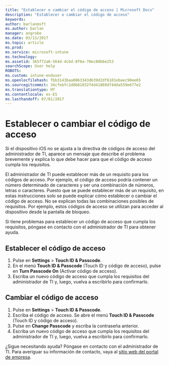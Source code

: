 ```yaml
---
title: "Establecer o cambiar el código de acceso | Microsoft Docs"
description: "Establecer o cambiar el código de acceso"
keywords: 
author: barlanmsft
ms.author: barlan
manager: angrobe
ms.date: 03/13/2017
ms.topic: article
ms.prod: 
ms.service: microsoft-intune
ms.technology: 
ms.assetid: 365f72a6-564d-4cbd-8f0a-70ec80b6e253
searchScope: User help
ROBOTS: 
ms.custom: intune-enduser
ms.openlocfilehash: fbb3143baa0063343d639d2df6101ebaec98ee65
ms.sourcegitcommit: 34cfebfc1d8b81032f4d41869d74dda559e677e2
ms.translationtype: HT
ms.contentlocale: es-ES
ms.lasthandoff: 07/01/2017
---
```

# <a name="set-or-change-your-passcode"></a>Establecer o cambiar el código de acceso

Si el dispositivo iOS no se ajusta a la directiva de códigos de acceso del administrador de TI, aparece un mensaje que describe el problema brevemente y explica lo que debe hacer para que el código de acceso cumpla los requisitos.

El administrador de TI puede establecer más de un requisito para los códigos de acceso. Por ejemplo, el código de acceso podría contener un número determinado de caracteres y ser una combinación de números, letras o caracteres. Puesto que se puede establecer más de un requisito, en estas instrucciones solo se puede explicar cómo establecer o cambiar el código de acceso. No se explican todas las combinaciones posibles de requisitos. Por ejemplo, estos códigos de acceso se utilizan para acceder al dispositivo desde la pantalla de bloqueo.

Si tiene problemas para establecer un código de acceso que cumpla los requisitos, póngase en contacto con el administrador de TI para obtener ayuda.

## <a name="set-your-passcode"></a>Establecer el código de acceso

1. Pulse en **Settings** > **Touch ID & Passcode**.
2. En el menú **Touch ID & Passcode** (Touch ID y código de acceso), pulse en **Turn Passcode On** (Activar código de acceso).
3. Escriba un nuevo código de acceso que cumpla los requisitos del administrador de TI y, luego, vuelva a escribirlo para confirmarlo.

## <a name="change-your-passcode"></a>Cambiar el código de acceso

1. Pulse en **Settings** > **Touch ID & Passcode**.
2. Escriba el código de acceso. Se abre el menú **Touch ID & Passcode** (Touch ID y código de acceso).
2. Pulse en **Change Passcode** y escriba la contraseña anterior.
3. Escriba un nuevo código de acceso que cumpla los requisitos del administrador de TI y, luego, vuelva a escribirlo para confirmarlo.

¿Sigue necesitando ayuda? Póngase en contacto con el administrador de TI. Para averiguar su información de contacto, vaya al [sitio web del portal de empresa](http://portal.manage.microsoft.com).
